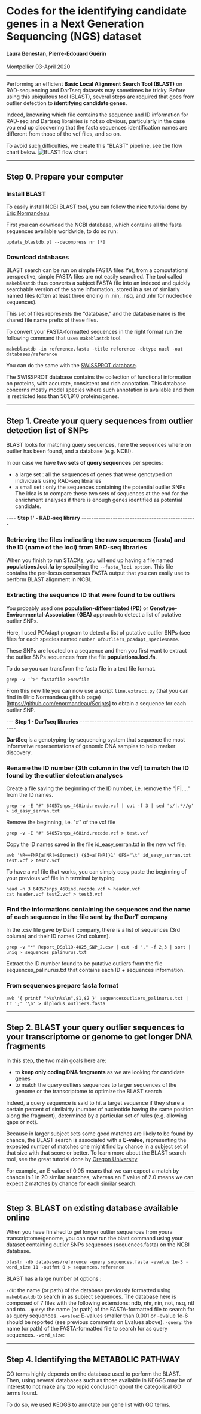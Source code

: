 # Codes for the identifying candidate genes in a Next Generation Sequencing (NGS) dataset

#### Laura Benestan, Pierre-Edouard Guérin

Montpellier 03-April 2020

_______________________________________________________________________________


Performing an efficient **Basic Local Alignment Search Tool (BLAST)** on RAD-sequencing and DarTseq datasets may sometimes be tricky. Before using this ubiquitous tool (BLAST), several steps are required that goes from outlier detection to **identifying candidate genes**. 

Indeed, knowning which file contains the sequence and ID information for RAD-seq and Dartseq librairies is not so obvious, particularly in the case you end up discovering that the fasta sequences identification names are different from those of the vcf files, and so on.

To avoid such difficulties, we create this "BLAST" pipeline, see the flow chart below.
![BLAST flow chart](BLAST.png)

_______________________________________________________________________________


## Step 0. Prepare your computer

### Install BLAST
To easily install NCBI BLAST tool, you can follow the nice tutorial done by [Eric Normandeau](https://github.com/enormandeau/ncbi_blast_tutorial)

First you can download the NCBI database, which contains all the fasta sequences available worldwide, to do so run:
```{r, engine = 'bash', eval = FALSE}
update_blastdb.pl --decompress nr [*]
```

### Download databases

BLAST search can be run on simple FASTA files Yet, from a computational perspective, simple FASTA files are not easily searched. 
The tool called `makeblastdb` thus converts a subject FASTA file into an indexed and quickly searchable version of the same information, stored in a set of similarly named files (often at least three ending in .nin, .nsq, and .nhr for nucleotide sequences). 

This set of files represents the “database,” and the database name is the shared file name prefix of these files.

To convert your FASTA-formatted sequences in the right format run the following command that uses ``makeblastdb`` tool.

```{r, engine = 'bash', eval = FALSE}
makeblastdb -in reference.fasta -title reference -dbtype nucl -out databases/reference
```

You can do the same with the [SWISSPROT database](https://www.uniprot.org/uniprot/?query=reviewed:yes). 

The SWISSPROT database contains the collection of functional information on proteins, with accurate, consistent and rich annotation. 
This database concerns mostly model species where such annotation is available and then is restricted less than 561,910 proteins/genes.


_______________________________________________________________________________


## Step 1. Create your query sequences from outlier detection list of SNPs

BLAST looks for matching query sequences, here the sequences where on outlier has been found, and a database (e.g. NCBI).

In our case we have **two sets of query sequences** per species:
- a large set : all the sequences of genes that were genotyped on individuals using RAD-seq libraries
- a small set : only the sequences containing the potential outlier SNPs
The idea is to compare these two sets of sequences at the end for the enrichment analyses if there is enough genes identified as potential candidate.

---- **Step 1' - RAD-seq library** ------------------------------------------------

### Retrieving the files indicating the raw sequences (fasta) and the ID (name of the loci) from RAD-seq libraries

When you finish to run STACKs, you will end up having a file named **populations.loci.fa** by specifying the `--fasta_loci option`. 
This file contains the per-locus consensus FASTA output that you can easily use to perform BLAST alignment in NCBI. 

### Extracting the sequence ID that were found to be outliers

You probably used one **population-differentiated (PD)** or **Genotype-Environmental-Association (GEA)** approach to detect a list of putative outlier SNPs.

Here, I used PCAdapt program to detect a list of putative outlier SNPs (see files for each species named `number ofoutliers_pcadapt_speciesname`. 

These SNPs are located on a sequence and then you first want to extract the  outlier SNPs sequences from the file **populations.loci.fa**.

To do so you can transform the fasta file in a text file format.
```{r, engine = 'bash', eval = FALSE}
grep -v '^>' fastafile >newfile
```

From this new file you can now use a script `line.extract.py` (that you can find in (Eric Normandeau github page)[https://github.com/enormandeau/Scripts] to obtain a sequence for each outlier SNP.

--- **Step 1 - DarTseq libraries**  ---------------------------------------------------

**DartSeq** is a genotyping-by-sequencing system that sequence the most informative representations of genomic DNA samples to help marker discovery. 

### Rename the ID number (3th column in the vcf) to match the ID found by the outlier detection analyses
Create a file saving the beginning of the ID number, i.e. remove the "|F|...." from the ID names.
```{r, engine = 'bash', eval = FALSE}
grep -v -E "#" 64057snps_468ind.recode.vcf | cut -f 3 | sed 's/|.*//g' > id_easy_serran.txt
```

Remove the beginning, i.e. "#" of the vcf file
```{r, engine = 'bash', eval = FALSE}
grep -v -E "#" 64057snps_468ind.recode.vcf > test.vcf
```

Copy the ID names saved in the file id_easy_serran.txt in the new vcf file.
```{r, engine = 'bash', eval = FALSE}
awk 'NR==FNR{a[NR]=$0;next} {$3=a[FNR]}1' OFS="\t" id_easy_serran.txt test.vcf > test2.vcf
```

To have a vcf file that works, you can simply copy paste the beginning of your previous vcf file in h terminal by typing
```{r, engine = 'bash', eval = FALSE}
head -n 3 64057snps_468ind.recode.vcf > header.vcf
cat header.vcf test2.vcf > test3.vcf
```

### Find the informations containing the sequences and the name of each sequence in the file sent by the DarT company

In the .csv file gave by DarT company, there is a list of sequences (3rd column) and their ID names (2nd column). 
```{r, engine = 'bash', eval = FALSE}
grep -v "*" Report_DSpl19-4025_SNP_2.csv | cut -d "," -f 2,3 | sort | uniq > sequences_palinurus.txt
```

Extract the ID number found to be putative outliers from the file sequences_palinurus.txt that contains each ID + sequences information.

### From sequences prepare fasta format
```{r, engine = 'bash', eval = FALSE}
awk '{ printf ">%s\n%s\n",$1,$2 }' sequencesoutliers_palinurus.txt | tr ';' '\n' > diplodus_outliers.fasta
```

_______________________________________________________________________________


## Step 2. BLAST your query outlier sequences to your transcriptome or genome to get longer DNA fragments

In this step, the two main goals here are:
- to **keep only coding DNA fragments** as we are looking for candidate genes
- to match the query outliers sequences to larger sequences of the genome or the transcriptome to optimize the BLAST search

Indeed, a query sequence is said to hit a target sequence if they share a certain percent of similairty (number of nucleotide having the same position along the fragment), determined by a particular set of rules (e.g. allowing gaps or not). 

Because in larger subject sets some good matches are likely to be found by chance, the BLAST search is associated with a **E-value**, representing the expected number of matches one might find by chance in a subject set of that size with that score or better.
To learn more about the BLAST search tool, see the great tutorial done by [Oregon University](https://open.oregonstate.education/computationalbiology/chapter/command-line-blast/)

For example, an E value of 0.05 means that we can expect a match by chance in 1 in 20 similar searches, whereas an E value of 2.0 means we can expect 2 matches by chance for each similar search.

_______________________________________________________________________________


## Step 3. BLAST on existing database available online

When you have finished to get longer outlier sequences from youra transcriptome/genome, you can now run the blast command using your dataset containing outlier SNPs sequences (sequences.fasta) on the NCBI database.

```{r, engine = 'bash', eval = FALSE}
blastn -db databases/reference -query sequences.fasta -evalue 1e-3 -word_size 11 -outfmt 0 > sequences.reference
```

BLAST has a large number of options :

`-db`: the name (or path) of the database previously formatted using `makeblastdb` to search in as subject sequences. The database here is composed of 7 files with the following extensions: ndb, nhr, nin, not, nsq, ntf and nto.
`-query`: the name (or path) of the FASTA-formatted file to search for as query sequences.
`-evalue`: E-values smaller than 0.001 or -evalue 1e-6 should be reported (see previous comments on Evalues above).
`-query`: the name (or path) of the FASTA-formatted file to search for as query sequences.
`-word_size`:

_______________________________________________________________________________


## Step 4. Identifying the METABOLIC PATHWAY

GO terms highly depends on the database used to perform the BLAST. 
Then, using several databases such as those available in KEGGS may be of interest to not make any too rqpid conclusion qbout the categorical GO terms found.

To do so, we used KEGGS to annotate our gene list with GO terms. 
